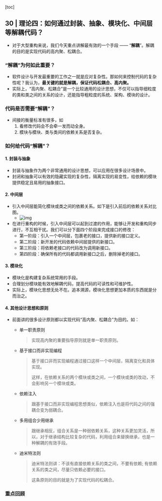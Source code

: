 [toc]

## 30 | 理论四：如何通过封装、抽象、模块化、中间层等解耦代码？

-   对于大型重构来说，我们今天重点讲解最有效的一个手段 —— “**解耦**”。解耦的目的是实现代码的高内聚、松耦合。

### “解耦”为何如此重要？

-   软件设计与开发最重要的工作之一就是应对复杂性。那如何来控制代码的复杂性呢？我认为，**最关键的就是解耦，保证代码松耦合、高内聚。**
-   实际上，“高内聚、松耦合”是一个比较通用的设计思想，不仅可以指导细粒度的类和类之间的关系的设计，还能指导粗粒度的系统、架构、模块的设计。

### 代码是否需要“解耦”？

-   间接的衡量标准有很多，如
    1.  看修改代码会不会牵一发而动全身。
    2.  模块与模块、类与类间的依赖关系是否复杂。

### 如何给代码“解耦”？

#### 1. 封装与抽象

-   封装与抽象作为两个非常通用的设计思想，可以应用在很多设计场景中。
-   封闭和抽象可以有效的隐藏实现的复杂性，隔离实现的易变性，给依赖的模块提供稳定且易用的抽象接口。

#### 2. 中间层

-   引入中间层能简化模块或类之间的依赖关系。如下是引入前后的依赖关系对比图。
    -   ![img](imgs/cbcefa78026fd1d0cb9837dde9adae52.jpg)
-   在进行重构的时候，引入中间层可以起到过渡的作用，能够让开发和重构同步进行，不互相干扰。我们可以分下面四个阶段来完成接口的修改：
    -   第一阶段：引入一个中间层，包裹老的接口，提供新的接口定义。
    -   第二阶段：新开发的代码依赖中间层提供的新接口。
    -   第三阶段：将依赖老接口的代码改为调用新接口。
    -   第四阶段：确保所有的代码都调用新接口之后，删除掉老的接口。

#### 3. 模块化

-   模块化是构建复杂系统常用的手段。
-   合理划分模块能有效地解耦代码，提高代码的可读性和可维护性。
-   实际上，模块化思想无处不在。追本溯源，模块化思想更加本质的东西就是分而治之。

#### 4. 其他设计思想和原则

-   前面讲的很多设计原则都以实现代码“高内聚、松耦合”为目的。如：

    -   单一职责原则

        >   实现高内聚的重要指导原则就是单一职责原则。

    -   基于接口而非实现编程

        >   基于接口非而实现编程通过接口这样一个中间层，隔离变化和具体实现。
        >
        >   这样，在依赖关系的两个模块或类之间，一个模块或类的改动，不会影响另一个模块或类。

    -   依赖注入

        >   跟基于接口而非实现编程思想类似，依赖注入也是将代码之间的强耦合变为弱耦合。

    -   多用组合少用继承

        >   跟继承相反，组合关系是一种弱依赖关系，这种关系更加灵活，所以，对于继承结构比较复杂的代码，利用组合来替换继承，也是一种解耦的有效手段。

    -   迪米特法则

        >   迪米特法则讲：不该有直接依赖关系的类之间，不要有依赖; 有依赖关系的类之间，尽量只依赖必要的接口。
        >
        >   这条原则的目的就是为了实现代码的松耦合。

### 重点回顾



